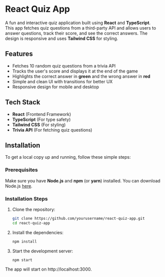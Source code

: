 # React Quiz App

A fun and interactive quiz application built using **React** and **TypeScript**. This app fetches quiz questions from a third-party API and allows users to answer questions, track their score, and see the correct answers. The design is responsive and uses **Tailwind CSS** for styling.

## Features

- Fetches 10 random quiz questions from a trivia API
- Tracks the user's score and displays it at the end of the game
- Highlights the correct answer in **green** and the wrong answer in **red**
- Simple and clean UI with transitions for better UX
- Responsive design for mobile and desktop

## Tech Stack

- **React** (Frontend Framework)
- **TypeScript** (For type safety)
- **Tailwind CSS** (For styling)
- **Trivia API** (For fetching quiz questions)

## Installation

To get a local copy up and running, follow these simple steps:

### Prerequisites

Make sure you have **Node.js** and **npm** (or **yarn**) installed. You can download Node.js [here](https://nodejs.org/).

### Installation Steps

1. Clone the repository:
   ```bash
   git clone https://github.com/yourusername/react-quiz-app.git
   cd react-quiz-app
   
2. Install the dependencies:
   ```bash
   npm install

3. Start the development server:
   ```bash
   npm start
   
The app will start on http://localhost:3000.
